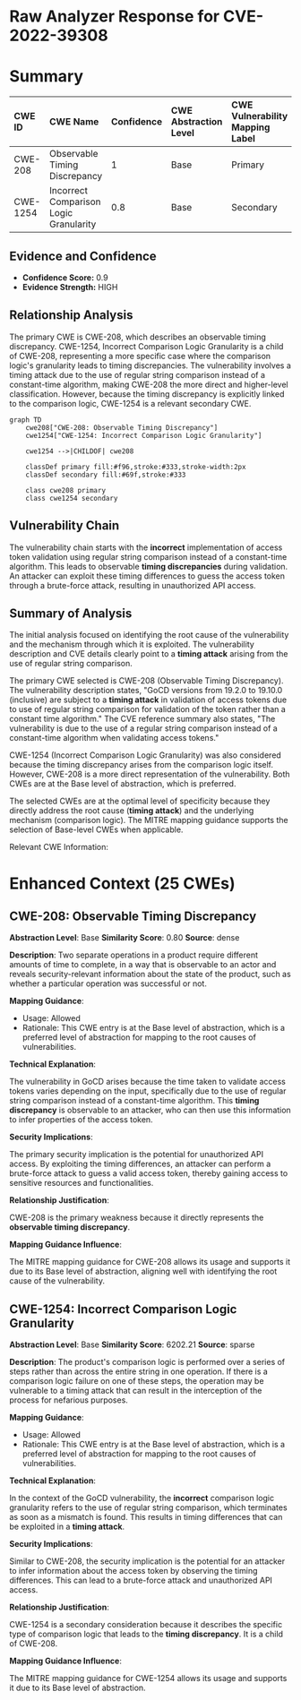 # Raw Analyzer Response for CVE-2022-39308

# Summary
| CWE ID    | CWE Name                                  | Confidence | CWE Abstraction Level | CWE Vulnerability Mapping Label | CWE-Vulnerability Mapping Notes |
| :-------- | :---------------------------------------- | :--------- | :-------------------- | :------------------------------ | :------------------------------ |
| CWE-208   | Observable Timing Discrepancy           | 1          | Base                  | Primary                         | Allowed                       |
| CWE-1254  | Incorrect Comparison Logic Granularity  | 0.8        | Base                  | Secondary                       | Allowed                       |

## Evidence and Confidence

*   **Confidence Score:** 0.9
*   **Evidence Strength:** HIGH

## Relationship Analysis
The primary CWE is CWE-208, which describes an observable timing discrepancy. CWE-1254, Incorrect Comparison Logic Granularity is a child of CWE-208, representing a more specific case where the comparison logic's granularity leads to timing discrepancies. The vulnerability involves a timing attack due to the use of regular string comparison instead of a constant-time algorithm, making CWE-208 the more direct and higher-level classification. However, because the timing discrepancy is explicitly linked to the comparison logic, CWE-1254 is a relevant secondary CWE.

```mermaid
graph TD
    cwe208["CWE-208: Observable Timing Discrepancy"]
    cwe1254["CWE-1254: Incorrect Comparison Logic Granularity"]
    
    cwe1254 -->|CHILDOF| cwe208

    classDef primary fill:#f96,stroke:#333,stroke-width:2px
    classDef secondary fill:#69f,stroke:#333
    
    class cwe208 primary
    class cwe1254 secondary
```

## Vulnerability Chain
The vulnerability chain starts with the **incorrect** implementation of access token validation using regular string comparison instead of a constant-time algorithm. This leads to observable **timing discrepancies** during validation. An attacker can exploit these timing differences to guess the access token through a brute-force attack, resulting in unauthorized API access.

## Summary of Analysis
The initial analysis focused on identifying the root cause of the vulnerability and the mechanism through which it is exploited. The vulnerability description and CVE details clearly point to a **timing attack** arising from the use of regular string comparison.

The primary CWE selected is CWE-208 (Observable Timing Discrepancy). The vulnerability description states, "GoCD versions from 19.2.0 to 19.10.0 (inclusive) are subject to a **timing attack** in validation of access tokens due to use of regular string comparison for validation of the token rather than a constant time algorithm." The CVE reference summary also states, "The vulnerability is due to the use of a regular string comparison instead of a constant-time algorithm when validating access tokens."

CWE-1254 (Incorrect Comparison Logic Granularity) was also considered because the timing discrepancy arises from the comparison logic itself. However, CWE-208 is a more direct representation of the vulnerability. Both CWEs are at the Base level of abstraction, which is preferred.

The selected CWEs are at the optimal level of specificity because they directly address the root cause (**timing attack**) and the underlying mechanism (comparison logic). The MITRE mapping guidance supports the selection of Base-level CWEs when applicable.

Relevant CWE Information:

# Enhanced Context (25 CWEs)

## CWE-208: Observable Timing Discrepancy
**Abstraction Level**: Base
**Similarity Score**: 0.80
**Source**: dense

**Description**:
Two separate operations in a product require different amounts of time to complete, in a way that is observable to an actor and reveals security-relevant information about the state of the product, such as whether a particular operation was successful or not.

**Mapping Guidance**:
- Usage: Allowed
- Rationale: This CWE entry is at the Base level of abstraction, which is a preferred level of abstraction for mapping to the root causes of vulnerabilities.

**Technical Explanation**:

The vulnerability in GoCD arises because the time taken to validate access tokens varies depending on the input, specifically due to the use of regular string comparison instead of a constant-time algorithm. This **timing discrepancy** is observable to an attacker, who can then use this information to infer properties of the access token.

**Security Implications**:

The primary security implication is the potential for unauthorized API access. By exploiting the timing differences, an attacker can perform a brute-force attack to guess a valid access token, thereby gaining access to sensitive resources and functionalities.

**Relationship Justification**:

CWE-208 is the primary weakness because it directly represents the **observable timing discrepancy**.

**Mapping Guidance Influence**:

The MITRE mapping guidance for CWE-208 allows its usage and supports it due to its Base level of abstraction, aligning well with identifying the root cause of the vulnerability.

## CWE-1254: Incorrect Comparison Logic Granularity
**Abstraction Level**: Base
**Similarity Score**: 6202.21
**Source**: sparse

**Description**:
The product's comparison logic is performed over a series of steps rather than across the entire string in one operation. If there is a comparison logic failure on one of these steps, the operation may be vulnerable to a timing attack that can result in the interception of the process for nefarious purposes.

**Mapping Guidance**:
- Usage: Allowed
- Rationale: This CWE entry is at the Base level of abstraction, which is a preferred level of abstraction for mapping to the root causes of vulnerabilities.

**Technical Explanation**:

In the context of the GoCD vulnerability, the **incorrect** comparison logic granularity refers to the use of regular string comparison, which terminates as soon as a mismatch is found. This results in timing differences that can be exploited in a **timing attack**.

**Security Implications**:

Similar to CWE-208, the security implication is the potential for an attacker to infer information about the access token by observing the timing differences. This can lead to a brute-force attack and unauthorized API access.

**Relationship Justification**:

CWE-1254 is a secondary consideration because it describes the specific type of comparison logic that leads to the **timing discrepancy**. It is a child of CWE-208.

**Mapping Guidance Influence**:

The MITRE mapping guidance for CWE-1254 allows its usage and supports it due to its Base level of abstraction.